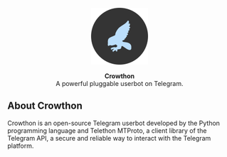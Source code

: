 <p align="center">
<a href="https://github.com/sheikhreed/Crowthon"><img src="assets/crowthon.png" height="128" width="128" alt="Crowthon"/></a>
</p>

<p align="center">
<b>Crowthon</b><br/>
A powerful pluggable userbot on Telegram.
</p>

<h2>About Crowthon</h2>
<p title="Crowthon">Crowthon is an open-source Telegram userbot developed by the Python programming language and Telethon MTProto, a client library of the Telegram API, a secure and reliable way to interact with the Telegram platform.</p>